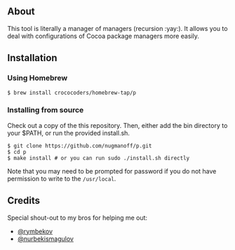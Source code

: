 ## About

This tool is literally a manager of managers (recursion :yay:). It allows you to deal with configurations of Cocoa package managers more easily.

## Installation

### Using Homebrew
```
$ brew install crococoders/homebrew-tap/p
```
### Installing from source
Check out a copy of the this repository. Then, either add the bin directory to your $PATH, or run the provided install.sh.
```
$ git clone https://github.com/nugmanoff/p.git
$ cd p
$ make install # or you can run sudo ./install.sh directly
```
Note that you may need to be prompted for password if you do not have permission to write to the `/usr/local`.

## Credits

Special shout-out to my bros for helping me out:

- [@rymbekov](https://github.com/rymbekov)
- [@nurbekismagulov](https://github.com/nurbekismagulov)
